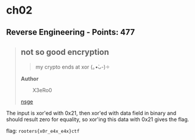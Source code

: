 # ch02

## Reverse Engineering - Points: 477

> ## **not so good encryption**
>
> 
>
> > my crypto ends at xor (｡•̀ᴗ-)✧
>
> 
>
> 
>
> **Author**
>
> 
>
> &nbsp;&nbsp;&nbsp;&nbsp;&nbsp;&nbsp;&nbsp;&nbsp;X3eRo0
>
> 
>
> [nsge](nsge)
>

The input is xor'ed with 0x21, then xor'ed with data field in binary and should result zero for equality, so xor'ing this data with 0x21 gives the flag.

flag: `rooters{x0r_e4x_e4x}ctf`
